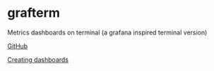 # grafterm

Metrics dashboards on terminal (a grafana inspired terminal version)

[GitHub](https://github.com/slok/grafterm)

[Creating dashboards](https://github.com/slok/grafterm/blob/master/docs/cfg.md)

